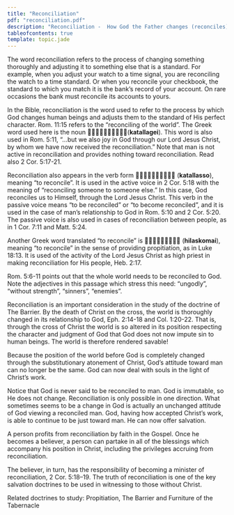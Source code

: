 ```yaml
---
title: "Reconciliation"
pdf: "reconciliation.pdf"
description: "Reconciliation -  How God the Father changes (reconciles) us to His own standards and righteousness."
tableofcontents: true
template: topic.jade
---
```


The word reconciliation refers to the process of changing something
thoroughly and adjusting it to something else that is a standard. For
example, when you adjust your watch to a time signal, you are
reconciling the watch to a time standard. Or when you reconcile your
checkbook, the standard to which you match it is the bank’s record of
your account. On rare occasions the bank must reconcile its accounts to
yours.

In the Bible, reconciliation is the word used to refer to the process by
which God changes human beings and adjusts them to the standard of His
perfect character. Rom. 11:15 refers to the “reconciling of the world”.
The Greek word used here is the noun (**katallagei**). This
word is also used in Rom. 5:11, “…but we also joy in God through our
Lord Jesus Christ, by whom we have now received the reconciliation.”
Note that man is not active in reconciliation and provides nothing
toward reconciliation. Read also 2 Cor. 5:17-21.

Reconciliation also appears in the verb form 
(**katallasso**), meaning “to reconcile”. It is used in the active voice
in 2 Cor. 5:18 with the meaning of “reconciling someone to someone
else.” In this case, God reconciles us to Himself, through the Lord
Jesus Christ. This verb in the passive voice means “to be reconciled” or
“to become reconciled”, and it is used in the case of man’s relationship
to God in Rom. 5:10 and 2 Cor. 5:20. The passive voice is also used in
cases of reconciliation between people, as in 1 Cor. 7:11 and Matt.
5:24.

Another Greek word translated “to reconcile” is 
(**hilaskomai**), meaning “to reconcile” in the sense of providing
propitiation, as in Luke 18:13. It is used of the activity of the Lord
Jesus Christ as high priest in making reconciliation for His people,
Heb. 2:17.

Rom. 5:6-11 points out that the whole world needs to be reconciled to
God. Note the adjectives in this passage which stress this need:
“ungodly”, “without strength”, “sinners”, “enemies”.

Reconciliation is an important consideration in the study of the
doctrine of The Barrier. By the death of Christ on the cross, the world
is thoroughly changed in its relationship to God, Eph. 2:14-18 and Col.
1:20-22. That is, through the cross of Christ the world is so altered in
its position respecting the character and judgment of God that God does
not now impute sin to human beings. The world is therefore rendered
savable!

Because the position of the world before God is completely changed
through the substitutionary atonement of Christ, God’s attitude toward
man can no longer be the same. God can now deal with souls in the light
of Christ’s work.

Notice that God is never said to be reconciled to man. God is immutable,
so He does not change. Reconciliation is only possible in one direction.
What sometimes seems to be a change in God is actually an unchanged
attitude of God viewing a reconciled man. God, having how accepted
Christ’s work, is able to continue to be just toward man. He can now
offer salvation.

A person profits from reconciliation by faith in the Gospel. Once he
becomes a believer, a person can partake in all of the blessings which
accompany his position in Christ, including the privileges accruing from
reconciliation.

The believer, in turn, has the responsibility of becoming a minister of
reconciliation, 2 Cor. 5:18–19. The truth of reconciliation is one of
the key salvation doctrines to be used in witnessing to those without
Christ.

Related doctrines to study: Propitiation, The Barrier and Furniture of
the Tabernacle

